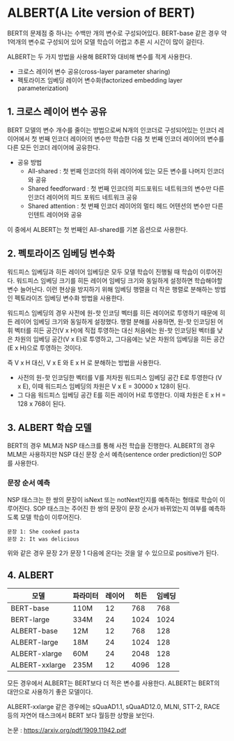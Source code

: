 # ALBERT(A Lite version of BERT)

BERT의 문제점 중 하나는 수백만 개의 변수로 구성되어있다. BERT-base 같은 경우 약 1억개의 변수로 구성되어 있어 모델 학습이 어렵고 추론 시 시간이 많이 걸린다.

ALBERT는 두 가지 방법을 사용해 BERT와 대비해 변수를 적게 사용한다.
- 크로스 레이어 변수 공유(cross-layer parameter sharing)
- 펙토라이즈 임베딩 레이어 변수화(factorized embedding layer parameterization)

## 1. 크로스 레이어 변수 공유
BERT 모델의 변수 개수를 줄이는 방법으로써 N개의 인코더로 구성되어있는 인코더 레이어에서 첫 번째 인코더 레이어의 변수만 학습한 다음 첫 번째 인코더 레이어의 변수를 다른 모든 인코더 레이어에 공유한다.

- 공유 방법
    - All-shared : 첫 번째 인코더의 하위 레이어에 있는 모든 변수를 나머지 인코더와 공유
    - Shared feedforward : 첫 번째 인코더의 피드포워드 네트워크의 변수만 다른 인코더 레이어의 피드 포워드 네트워크 공유
    - Shared attention : 첫 번째 인코더 레이어의 멀티 헤드 어텐션의 변수만 다른 인텐트 레이어와 공유

이 중에서 ALBERT는 첫 번째인 All-shared를 기본 옵션으로 사용한다.

## 2. 펙토라이즈 임베딩 변수화
워드피스 임베딩과 히든 레이어 임베딩은 모두 모델 학습이 진행될 때 학습이 이루어진다. 워드피스 임베딩 크기를 히든 레이어 임베딩 크기와 동일하게 설정하면 학습해야할 변수 늘어난다. 이런 현상을 방지하기 위해 임베딩 행렬을 더 작은 행렬로 분해하는 방법인 펙토라이즈 임베딩 변수화 방법을 사용한다.

워드피스 임베딩의 경우 사전에 원-핫 인코딩 벡터를 히든 레이어로 투영하기 때문에 히든 레이어 임베딩 크기와 동일하게 설정했다. 행렬 분해를 사용하면, 원-핫 인코딩된 어휘 벡터를 히든 공간(V x H)에 직접 투영하는 대신 처음에는 원-핫 인코딩된 벡터를 낮은 차원의 임베딩 공간(V x E)로 투영하고, 그다음에는 낮은 차원의 임베딩을 히든 공간(E x H)으로 투영하는 것이다.

즉 V x H 대신, V x E 와 E x H 로 분해하는 방법을 사용한다.

- 사전의 원-핫 인코딩한 벡터를 V를 저차원 워드피스 임베딩 공간 E로 투영한다 (V x E), 이때 워드피스 임베딩의 차원은 V x E = 30000 x 128이 된다.
- 그 다음 워드피스 임베딩 공간 E를 히든 레이어 H로 투영한다. 이때 차원은 E x H = 128 x 768이 된다.

## 3. ALBERT 학습 모델
BERT의 경우 MLM과 NSP 태스크를 통해 사전 학습을 진행한다. ALBERT의 경우 MLM은 사용하지만 NSP 대신 문장 순서 예측(sentence order prediction)인 SOP를 사용한다.

### 문장 순서 예측
NSP 태스크는 한 쌍의 문장이 isNext 또는 notNext인지를 예측하는 형태로 학습이 이루어진다. SOP 태스크는 주어진 한 쌍의 문장이 문장 순서가 바뀌었는지 여부를 예측하도록 모델 학습이 이루어진다.

```
문장 1: She cooked pasta
문장 2: It was delicious
```

위와 같은 경우 문장 2가 문장 1 다음에 온다는 것을 알 수 있으므로 positive가 된다.

## 4. ALBERT
|모델|파라미터|레이어|히든|임베딩|
|---|----|---|--|---|
|BERT-base|110M|12|768|768|
|BERT-large|334M|24|1024|1024|
|ALBERT-base|12M|12|768|128|
|ALBERT-large|18M|24|1024|128|
|ALBERT-xlarge|60M|24|2048|128|
|ALBERT-xxlarge|235M|12|4096|128|

모든 경우에서 ALBERT는 BERT보다 더 적은 변수를 사용한다. ALBERT는 BERT의 대안으로 사용하기 좋은 모델이다.

ALBERT-xxlarge 같은 경우에는 sQuaAD1.1, sQuaAD12.0, MLNI, STT-2, RACE 등의 자연어 태스크에서 BERT 보다 월등한 상향을 보인다.

논문 : https://arxiv.org/pdf/1909.11942.pdf